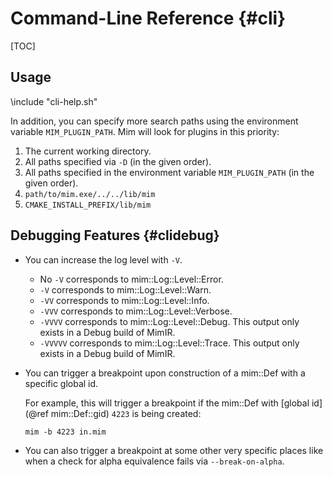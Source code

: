 # Command-Line Reference {#cli}

[TOC]

## Usage

\include "cli-help.sh"

In addition, you can specify more search paths using the environment variable `MIM_PLUGIN_PATH`.
Mim will look for plugins in this priority:

1. The current working directory.
2. All paths specified via `-D` (in the given order).
3. All paths specified in the environment variable `MIM_PLUGIN_PATH` (in the given order).
4. `path/to/mim.exe/../../lib/mim`
5. `CMAKE_INSTALL_PREFIX/lib/mim`

## Debugging Features {#clidebug}

- You can increase the log level with `-V`.
  - No `-V` corresponds to mim::Log::Level::Error.
  - `-V` corresponds to mim::Log::Level::Warn.
  - `-VV` corresponds to mim::Log::Level::Info.
  - `-VVV` corresponds to mim::Log::Level::Verbose.
  - `-VVVV` corresponds to mim::Log::Level::Debug. This output only exists in a Debug build of MimIR.
  - `-VVVVV` corresponds to mim::Log::Level::Trace. This output only exists in a Debug build of MimIR.
- You can trigger a breakpoint upon construction of a mim::Def with a specific global id.

  For example, this will trigger a breakpoint if the mim::Def with [global id](@ref mim::Def::gid) `4223` is being created:

  ```
  mim -b 4223 in.mim
  ```

- You can also trigger a breakpoint at some other very specific places like when a check for alpha equivalence fails via `--break-on-alpha`.
